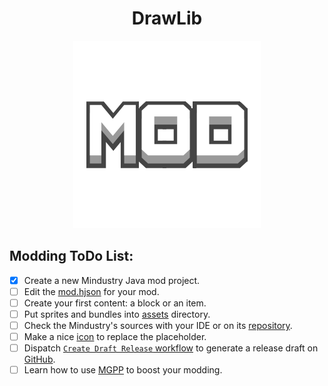 <div align = center>

# DrawLib

![Mod Icon](icon.png)

</div>

## Modding ToDo List:

- [x] Create a new Mindustry Java mod project.
- [ ] Edit the [mod.hjson](mod.hjson) for your mod.
- [ ] Create your first content: a block or an item.
- [ ] Put sprites and bundles into [assets](assets) directory.
- [ ] Check the Mindustry's sources with your IDE or on its [repository](https://github.com/Anuken/Mindustry).
- [ ] Make a nice [icon](icon.png) to replace the placeholder.
- [ ] Dispatch [`Create Draft Release` workflow](https://github.com/Raviravirego76466/DrawLib/actions/workflows/ReleaseDraft.yaml) to generate a release draft on [GitHub](https://github.com/Raviravirego76466/DrawLib/releases).
- [ ] Learn how to use [MGPP](https://plumygames.github.io/mgpp/) to boost your modding.
